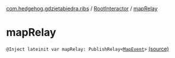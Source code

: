 [com.hedgehog.gdzietabiedra.ribs](../index.md) / [RootInteractor](index.md) / [mapRelay](./map-relay.md)

# mapRelay

`@Inject lateinit var mapRelay: PublishRelay<`[`MapEvent`](../../com.hedgehog.gdzietabiedra.ribs.bottomnav.map/-map-event/index.md)`>` [(source)](https://github.com/asvid/GdzieTaBiedra/tree/master/app/src/main/java/com/hedgehog/gdzietabiedra/ribs/RootInteractor.kt#L31)
